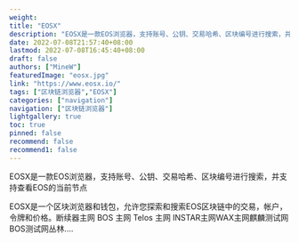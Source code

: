 ```yaml
---
weight: 
title: "EOSX"
description: "EOSX是一款EOS浏览器，支持账号、公钥、交易哈希、区块编号进行搜索，并支持查看EOS的当前节点"
date: 2022-07-08T21:57:40+08:00
lastmod: 2022-07-08T16:45:40+08:00
draft: false
authors: ["MineW"]
featuredImage: "eosx.jpg"
link: "https://www.eosx.io/"
tags: ["区块链浏览器","EOSX"]
categories: ["navigation"]
navigation: ["区块链浏览器"]
lightgallery: true
toc: true
pinned: false
recommend: false
recommend1: false
---
```


EOSX是一款EOS浏览器，支持账号、公钥、交易哈希、区块编号进行搜索，并支持查看EOS的当前节点

‎EOSX‎‎是一个‎‎区块浏览器‎‎和钱包，允许您探索和搜索‎‎EOS‎‎区块链中的交易，帐户，令牌和价格。‎‎断续器‎‎主网 BOS 主网 Telos 主网 INSTAR‎‎主网WAX主网麒麟测试网BOS测试网丛林....